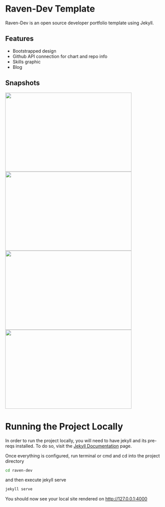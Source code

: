 # Raven-Dev Template
Raven-Dev is an open source developer portfolio template using Jekyll.
## Features
<ul>
<li>Bootstrapped design</li>
<li>Github API connection for chart and repo info</li>
<li>Skills graphic</li>
<li>Blog</li>
</ul>

## Snapshots
<a href="http://codingraven.com/img/featured_projects/raven-dev/1.png" target="_blank"><img src="http://codingraven.com/img/featured_projects/raven-dev/1.png" width="400px" height="250px"/></a>
<a href="http://codingraven.com/img/featured_projects/raven-dev/2.png" target="_blank"><img src="http://codingraven.com/img/featured_projects/raven-dev/2.png" width="400px" height="250px"/></a>
<a href="http://codingraven.com/img/featured_projects/raven-dev/3.png" target="_blank"><img src="http://codingraven.com/img/featured_projects/raven-dev/3.png" width="400px" height="250px"/></a>
<a href="http://codingraven.com/img/featured_projects/raven-dev/4.png" target="_blank"><img src="http://codingraven.com/img/featured_projects/raven-dev/4.png" width="400px" height="250px"/></a>

# Running the Project Locally
In order to run the project locally, you will need to have jekyll and its pre-reqs installed. To do so, visit the <a href="https://jekyllrb.com/docs/installation/">Jekyll Documentation</a> page.

Once everything is configured, run terminal or cmd and cd into the project directory
```bash
cd raven-dev
```

and then execute jekyll serve

```bash
jekyll serve
```

You should now see your local site rendered on <a href="http://127.0.0.1:4000">http://127.0.0.1:4000</a>
